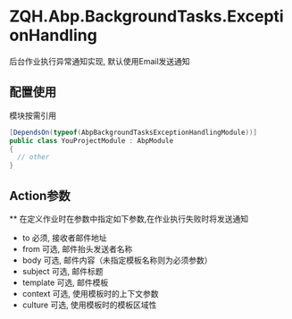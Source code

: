 # ZQH.Abp.BackgroundTasks.ExceptionHandling

后台作业执行异常通知实现, 默认使用Email发送通知    

## 配置使用

模块按需引用  

```csharp
[DependsOn(typeof(AbpBackgroundTasksExceptionHandlingModule))]
public class YouProjectModule : AbpModule
{
  // other
}
```

## Action参数

** 在定义作业时在参数中指定如下参数,在作业执行失败时将发送通知  

* to		必须, 接收者邮件地址  
* from		可选, 邮件抬头发送者名称  
* body		可选, 邮件内容（未指定模板名称则为必须参数）  
* subject	可选, 邮件标题
* template	可选, 邮件模板  
* context	可选, 使用模板时的上下文参数  
* culture	可选, 使用模板时的模板区域性  
